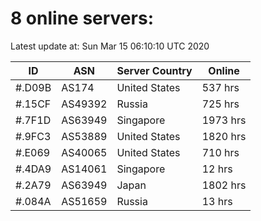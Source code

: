 # 8 online servers:

Latest update at: Sun Mar 15 06:10:10 UTC 2020

| ID | ASN | Server Country | Online |
| -- | --- | -------------- | ------ |
| #.D09B | AS174 | United States | 537 hrs |
| #.15CF | AS49392 | Russia | 725 hrs |
| #.7F1D | AS63949 | Singapore | 1973 hrs |
| #.9FC3 | AS53889 | United States | 1820 hrs |
| #.E069 | AS40065 | United States | 710 hrs |
| #.4DA9 | AS14061 | Singapore | 12 hrs |
| #.2A79 | AS63949 | Japan | 1802 hrs |
| #.084A | AS51659 | Russia | 13 hrs |

